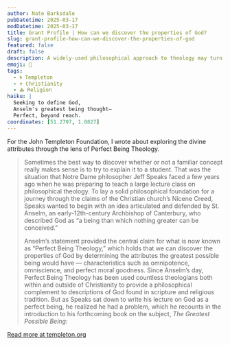 ```yaml
---
author: Nate Barksdale
pubDatetime: 2025-03-17
modDatetime: 2025-03-17
title: Grant Profile | How can we discover the properties of God?
slug: grant-profile-how-can-we-discover-the-properties-of-god
featured: false
draft: false
description: A widely-used philosophical approach to theology may turn out to be less than perfect.
emoji: 🤔
tags:
  - 🌀 Templeton
  - ✝️ Christianity
  - ⛪ Religion
haiku: |
  Seeking to define God,  
  Anselm's greatest being thought—  
  Perfect, beyond reach.
coordinates: [51.2797, 1.0827]
---
```


For the John Templeton Foundation, I wrote about exploring the divine attributes through the lens of Perfect Being Theology.

> Sometimes the best way to discover whether or not a familiar concept really makes sense is to try to explain it to a student. That was the situation that Notre Dame philosopher Jeff Speaks faced a few years ago when he was preparing to teach a large lecture class on philosophical theology. To lay a solid philosophical foundation for a journey through the claims of the Christian church’s Nicene Creed, Speaks wanted to begin with an idea articulated and defended by St. Anselm, an early-12th-century Archbishop of Canterbury, who described God as “a being than which nothing greater can be conceived.”
>
> Anselm’s statement provided the central claim for what is now known as “Perfect Being Theology,” which holds that we can discover the properties of God by determining the attributes the greatest possible being would have — characteristics such as omnipotence, omniscience, and perfect moral goodness. Since Anselm’s day, Perfect Being Theology has been used countless theologians both within and outside of Christianity to provide a philosophical complement to descriptions of God found in scripture and religious tradition. But as Speaks sat down to write his lecture on God as a perfect being, he realized he had a problem, which he recounts in the introduction to his forthcoming book on the subject, *The Greatest Possible Being*:

[Read more at templeton.org](https://www.templeton.org/grant/how-can-we-discover-the-properties-of-god-2)
